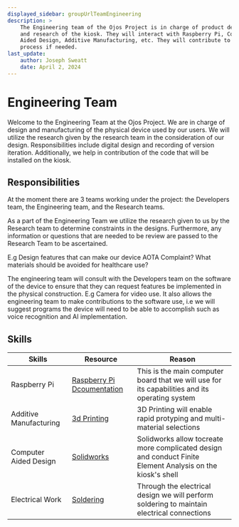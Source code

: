 ```yaml
---
displayed_sidebar: groupUrlTeamEngineering
description: >
    The Engineering team of the Ojos Project is in charge of product development
    and research of the kiosk. They will interact with Raspberry Pi, Commuter
    Aided Design, Additive Manufacturing, etc. They will contribute to the code
    process if needed.
last_update:
    author: Joseph Sweatt
    date: April 2, 2024
---
```


Engineering Team
==================

Welcome to the Engineering Team at the Ojos Project. We are in charge of design
and manufacturing of the physical device used by our users. We will utilize the
research given by the research team in the consideration of our design.
Responsibilities include digital design and recording of version iteration.
Additionally, we help in contribution of the code that will be installed on the
kiosk.

Responsibilities
----------------

At the moment there are 3 teams working under the project: the Developers team,
the Engineering team, and the Research teams.

As a part of the Engineering Team we utilize the research given to us by the
Research team to determine constraints in the designs. Furthermore, any
information or questions that are needed to be review are passed to the Research
Team to be ascertained.

E.g Design features that can make our device AOTA Complaint? What materials should be avoided for
healthcare use?

The engineering team will consult with the Developers team on the software of
the device to ensure that they can request features be implemented in the
physical construction. E.g Camera for video use. It also allows the engineering
team to make contributions to the software use, i.e we will suggest programs the
device will need to be able to accomplish such as voice recognition and AI
implementation.

Skills
-----

| Skills                 | Resource                                                                                                             | Reason                                                                                                     |
| ---------------------- | -------------------------------------------------------------------------------------------------------------------- | ---------------------------------------------------------------------------------------------------------- |
| Raspberry Pi           | [Raspberry Pi Dcoumentation](https://www.raspberrypi.com/documentation/)                                             | This is the main computer board that we will use for its capabilities and its operating system             |
| Additive Manufacturing | [3d Printing](https://ultimaker.com/learn/how-to-use-a-3d-printer/)                                                  | 3D Printing will enable rapid protyping and multi-material selections                                      |
| Computer Aided Design  | [Solidworks](https://laptops.eng.uci.edu/engineering-software/solidworks-student-engineering-kit-for-hssoe-students) | Solidworks allow tocreate more complicated design and conduct Finite Element Analysis on the kiosk's shell |
| Electrical Work        | [Soldering](https://www.sciencebuddies.org/science-fair-projects/references/how-to-solder)                           | Through the electrical design we will perform soldering to maintain electrical connections                 |

<!-- ! Please add any new files or folders you want to add under the -->
<!-- ! engineering folder. Do not touch any other files. Thank you! -->

<!-- A good reference for the structure is the Research team homepage. -->
<!-- https://docs.ojosproject.org/teams/research/ -->
